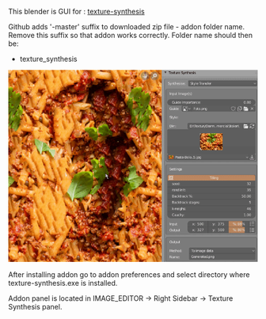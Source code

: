 This blender is GUI for : [texture-synthesis](https://github.com/EmbarkStudios/texture-synthesis)

Github adds '-master' suffix to downloaded zip file - addon folder name. Remove this suffix so that addon works correctly. Folder name should then be: 
* texture_synthesis

![ts_ui.gif](./img/ts_ui.gif)

After installing addon go to addon preferences and select directory where texture-synthesis.exe is installed.

Addon panel is located in IMAGE_EDITOR -> Right Sidebar -> Texture Synthesis panel.
